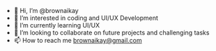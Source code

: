 - 👋 Hi, I’m @brownaikay
- 👀 I’m interested in coding and UI/UX Development
- 🌱 I’m currently learning UI/UX
- 💞️ I’m looking to collaborate on future projects and challenging tasks
- 📫 How to reach me brownaikay@gmail.com

<!---
brownaikay/brownaikay is a ✨ special ✨ repository because its `README.md` (this file) appears on your GitHub profile.
You can click the Preview link to take a look at your changes.
--->

